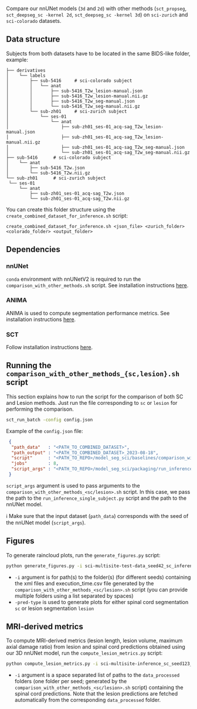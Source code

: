 
Compare our nnUNet models (`3d` and `2d`) with other methods (`sct_propseg`, `sct_deepseg_sc -kernel 2d`, `sct_deepseg_sc -kernel 3d`) on 
`sci-zurich` and `sci-colorado` datasets.

## Data structure

Subjects from both datasets have to be located in the same BIDS-like folder, example:

```
├── derivatives
│	 └── labels
│	     ├── sub-5416     # sci-colorado subject
│	     │	 └── anat
│	     │	     ├── sub-5416_T2w_lesion-manual.json
│	     │	     ├── sub-5416_T2w_lesion-manual.nii.gz
│	     │	     ├── sub-5416_T2w_seg-manual.json
│	     │	     └── sub-5416_T2w_seg-manual.nii.gz
│	     └── sub-zh01     # sci-zurich subject
│	         └── ses-01
│	             └── anat
│	                 ├── sub-zh01_ses-01_acq-sag_T2w_lesion-manual.json
│	                 ├── sub-zh01_ses-01_acq-sag_T2w_lesion-manual.nii.gz
│	                 ├── sub-zh01_ses-01_acq-sag_T2w_seg-manual.json
│	                 └── sub-zh01_ses-01_acq-sag_T2w_seg-manual.nii.gz
├── sub-5416      # sci-colorado subject
│	 └── anat
│	     ├── sub-5416_T2w.json
│	     └── sub-5416_T2w.nii.gz
└── sub-zh01      # sci-zurich subject
 └── ses-01
     └── anat
         ├── sub-zh01_ses-01_acq-sag_T2w.json
         └── sub-zh01_ses-01_acq-sag_T2w.nii.gz
```

You can create this folder structure using the `create_combined_dataset_for_inference.sh` script:

```
create_combined_dataset_for_inference.sh <json_file> <zurich_folder> <colorado_folder> <output_folder>
```

## Dependencies

### nnUNet

`conda` environment with nnUNetV2 is required to run the `comparison_with_other_methods.sh` script. See installation instructions [here](https://github.com/ivadomed/utilities/blob/main/quick_start_guides/nnU-Net_quick_start_guide.md#installation).

### ANIMA

ANIMA is used to compute segmentation performance metrics. See installation instructions [here](https://github.com/ivadomed/utilities/blob/main/quick_start_guides/ANIMA_quick_start_guide.md).

### SCT

Follow installation instructions [here](https://github.com/spinalcordtoolbox/spinalcordtoolbox#installation).

## Running the `comparison_with_other_methods_{sc,lesion}.sh` script

This section explains how to run the script for the comparison of both SC and Lesion methods. Just run the file corresponding to `sc` or `lesion` for performing the comparison.

```bash
sct_run_batch -config config.json
```

Example of the `config.json` file:
```json
 {
  "path_data"   : "<PATH_TO_COMBINED_DATASET>",
  "path_output" : "<PATH_TO_COMBINED_DATASET>_2023-08-18",
  "script"      : "<PATH_TO_REPO>/model_seg_sci/baselines/comparison_with_other_methods_<sc/lesion>.sh",
  "jobs"        : 8,
  "script_args" : "<PATH_TO_REPO>/model_seg_sci/packaging/run_inference_single_subject.py <PATH_TO_MODEL>/sci-multisite-model"
 }
```

`script_args` argument is used to pass arguments to the `comparison_with_other_methods_<sc/lesion>.sh` script. 
In this case, we pass the path to the `run_inference_single_subject.py` script and the path to the nnUNet model.

ℹ️ Make sure that the input dataset (`path_data`) corresponds with the seed of the nnUNet model (`script_args`). 

## Figures

To generate raincloud plots, run the `generate_figures.py` script:

```bash
python generate_figures.py -i sci-multisite-test-data_seed42_sc_inference_2023-09-11/results sci-multisite-test-data_seed123_sc_inference_2023-09-11/results ... -pred-type <sc/lesion>
```

- `-i` argument is for path(s) to the folder(s) (for different seeds) containing the xml files and execution_time.csv file generated by the `comparison_with_other_methods_<sc/lesion>.sh` script (you can provide multiple folders using a list separated by spaces)
- `-pred-type` is used to generate plots for either spinal cord segmentation `sc` or lesion segmentation `lesion`

## MRI-derived metrics

To compute MRI-derived metrics (lesion length, lesion volume, maximum axial damage ratio) from lesion and spinal cord predictions 
obtained using our 3D nnUNet model, run the `compute_lesion_metrics.py` script:

```bash
python compute_lesion_metrics.py -i sci-multisite-inference_sc_seed123_2023-09-08/data_processed sci-multisite-inference_sc_seed42_2023-09-06/data_processed ...
```

- `-i` argument is a space separated list of paths to the `data_processed` folders (one folder per seed; generated by the `comparison_with_other_methods_<sc/lesion>.sh` script) containing the spinal cord predictions. 
Note that the lesion predictions are fetched automatically from the corresponding `data_processed` folder.